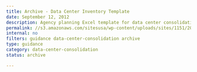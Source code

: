 ```yaml
---
title: Archive - Data Center Inventory Template
date: September 12, 2012
description: Agency planning Excel template for data center consolidation.
permalink: //s3.amazonaws.com/sitesusa/wp-content/uploads/sites/1151/2016/11/Data_Call_Template_FROM_SF_June2012.xlsx
internal: no
filters: guidance data-center-consolidation archive
type: guidance
category: data-center-consolidation
status: archive

---
```

